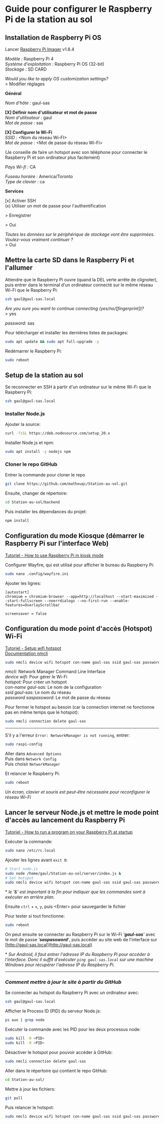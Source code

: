 # Guide pour configurer le Raspberry Pi de la station au sol

## Installation de Raspberry Pi OS

Lancer [Raspberry Pi Imager](https://www.raspberrypi.com/software/) v1.8.4

_Modèle :_ Raspberry Pi 4 \
_Système d'exploitation :_ Raspberry Pi OS (32-bit) \
_Stockage :_ SD CARD

_Would you like to apply OS customization settings?_ \
\> Modifier réglages

**Général**

_Nom d'hôte :_ gaul-sas

**\[X\] Définir nom d'utilisateur et mot de passe** \
_Nom d'utilisateur :_ gaul \
_Mot de passe :_ sas

**\[X] Configurer le Wi-Fi** \
_SSID :_ \<Nom du réseau Wi-FI\> \
_Mot de passe :_ \<Mot de passe du réseau Wi-Fi\>

(Je conseille de faire un hotspot avec son téléphone pour connecter le Raspberry Pi et son ordinateur plus facilement)

_Pays Wi-fi :_ CA

_Fuseau horaire :_ America/Toronto \
_Type de clavier :_ ca

**Services**

\[x\] Activer SSH \
(x) Utiliser un mot de passe pour l'authentification

\> Enregistrer

\> Oui

_Toutes les données sur le périphérique de stockage vont être supprimées._ \
_Voulez-vous vraiment continuer ?_ \
\> Oui

## Mettre la carte SD dans le Raspberry Pi et l'allumer

Attendre que le Raspberry Pi ouvre (quand la DEL verte arrête de clignoter), puis entrer dans le terminal d'un ordinateur connecté sur le même réseau Wi-Fi que le Raspberry Pi:

```bash
ssh gaul@gaul-sas.local
```

_Are you sure you want to continue connecting (yes/no/\[fingerprint\])?_ \
\> yes

_password:_ sas

Pour télécharger et installer les dernières listes de packages:

```bash
sudo apt update && sudo apt full-upgrade -y
```

Redémarrer le Raspberry Pi:

```bash
sudo reboot
```

## Setup de la station au sol

Se reconnecter en SSH à partir d'un ordinateur sur le même Wi-Fi que le Raspberry Pi:

```bash
ssh gaul@gaul-sas.local
```

### Installer Node.js

Ajouter la source:

```bash
curl -fsSL https://deb.nodesource.com/setup_20.x
```

Installer Node.js et npm:

```bash
sudo apt install -y nodejs npm
```

### Cloner le repo GitHub

Entrer la commande pour cloner le repo

```bash
git clone https://github.com/mathouqc/Station-au-sol.git
```

Ensuite, changer de répertoire:

```bash
cd Station-au-sol/backend
```

Puis installer les dépendances du projet:

```bash
npm install
```

## Configuration du mode Kiosque (démarrer le Raspberry Pi sur l'interface Web)

[Tutoriel - How to use Raspberry Pi in kiosk mode](https://www.raspberrypi.com/tutorials/how-to-use-a-raspberry-pi-in-kiosk-mode/)

Configurer Wayfire, qui est utilisé pour afficher le bureau du Raspberry Pi:

```bash
sudo nano .config/wayfire.ini
```

Ajouter les lignes:

```
[autostart]
chromium = chromium-browser --app=http://localhost --start-maximized --start-fullscreen --noerrdialogs --no-first-run --enable-features=OverlayScrollbar

screensaver = false
```

## Configuration du mode point d'accès (Hotspot) Wi-Fi

[Tutoriel - Setup wifi hotspot](https://www.baeldung.com/linux/setup-wifi-hotspot) \
[Documentation nmcli](https://developer-old.gnome.org/NetworkManager/stable/nmcli.html)

```bash
sudo nmcli device wifi hotspot con-name gaul-sas ssid gaul-sas password saspassword
```

_nmcli:_ Network Manager Command Line Interface \
_device wifi:_ Pour gérer le Wi-Fi \
_hotspot:_ Pour créer un hotspot \
_con-name gaul-sas:_ Le nom de la configuration \
_ssid gaul-sas:_ Le nom du réseau \
_password saspassword:_ Le mot de passe du réseau

Pour fermer le hotspot au besoin (car la connection internet ne fonctionne pas en même temps que le hotspot):

```bash
sudo nmcli connection delete gaul-sas
```

---

S'il y a l'erreur `Error: NetworkManager is not running`, entrer:

```bash
sudo raspi-config
```

Aller dans `Advanced Options` \
Puis dans `Network Config` \
Puis choisir `NetworkManager`

Et relancer le Raspberry Pi:

```bash
sudo reboot
```

_Un écran, clavier et souris est peut-être nécessaire pour reconfigurer le réseau Wi-Fi_

## Lancer le serveur Node.js et mettre le mode point d'accès au lancement du Raspberry Pi

[Tutoriel - How to run a program on your Raspberry Pi at startup](https://www.dexterindustries.com/howto/run-a-program-on-your-raspberry-pi-at-startup/)

Exécuter la commande:

```bash
sudo nano /etc/rc.local
```

Ajouter les lignes avant `exit 0`:

```bash
# Start node.js
sudo node /home/gaul/Station-au-sol/server/index.js &
# Set hotspot
sudo nmcli device wifi hotspot con-name gaul-sas ssid gaul-sas password saspassword &
```

\* _le '&' est important à la fin pour indiquer que les commandes sont à exécuter en arrière plan._

Ensuite `ctrl` + `x`, `y`, puis \<Enter\> pour sauvegarder le fichier

Pour tester si tout fonctionne:

```bash
sudo reboot
```

On peut ensuite se connecter au Raspberry Pi sur le Wi-Fi _'**gaul-sas**'_ avec le mot de passe _'**saspassword**'_, puis accéder au site web de l'interface sur [http://gaul-sas.local](http://gaul-sas.local)

\* _Sur Android, il faut entrer l'adresse IP du Raspberry Pi pour accéder à l'interface. Donc il suffit d'exécuter `ping gaul-sas.local` sur une machine Windows pour récupérer l'adresse IP du Raspberry Pi._

---

### _Comment mettre à jour le site à partir du GitHub_

Se connecter au hotspot du Raspberry Pi avec un ordinateur avec:

```bash
ssh gaul@gaul-sas.local
```

Afficher le Process ID (PID) du serveur Node.js:

```bash
ps aux | grep node
```

Exécuter la commande avec les PID pour les deux processus node:

```bash
sudo kill -9 <PID>
sudo kill -9 <PID>
```

Désactiver le hotspot pour pouvoir accéder à GitHub:

```bash
sudo nmcli connection delete gaul-sas
```

Aller dans le répertoire qui contient le repo GitHub:

```bash
cd Station-au-sol/
```

Mettre à jour les fichiers:

```bash
git pull
```

Puis relancer le hotspot:

```bash
sudo nmcli device wifi hotspot con-name gaul-sas ssid gaul-sas password saspassword
```
